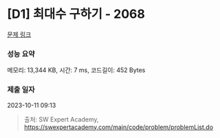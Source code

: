 # [D1] 최대수 구하기 - 2068 

[문제 링크](https://swexpertacademy.com/main/code/problem/problemDetail.do?contestProbId=AV5QQhbqA4QDFAUq) 

### 성능 요약

메모리: 13,344 KB, 시간: 7 ms, 코드길이: 452 Bytes

### 제출 일자

2023-10-11 09:13



> 출처: SW Expert Academy, https://swexpertacademy.com/main/code/problem/problemList.do